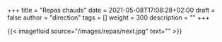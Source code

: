 +++
title       = "Repas chauds"
date        = 2021-05-08T17:08:28+02:00
draft       = false
author      = "direction"
tags        = []
weight      = 300
description = ""
+++

{{< imagefluid source="/images/repas/next.jpg" text="" >}}

